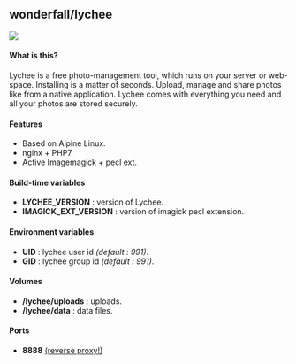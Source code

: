 ## wonderfall/lychee

![](http://lychee.electerious.com/assets/images/showcase.jpg)

#### What is this?
Lychee is a free photo-management tool, which runs on your server or web-space. Installing is a matter of seconds. Upload, manage and share photos like from a native application. Lychee comes with everything you need and all your photos are stored securely.

#### Features
- Based on Alpine Linux.
- nginx + PHP7.
- Active Imagemagick + pecl ext.

#### Build-time variables
- **LYCHEE_VERSION** : version of Lychee.
- **IMAGICK_EXT_VERSION** : version of imagick pecl extension.

#### Environment variables
- **UID** : lychee user id *(default : 991)*.
- **GID** : lychee group id *(default : 991)*.

#### Volumes
- **/lychee/uploads** : uploads.
- **/lychee/data** : data files.

#### Ports
- **8888** [(reverse proxy!)](https://github.com/hardware/mailserver/wiki/Reverse-proxy-configuration)
